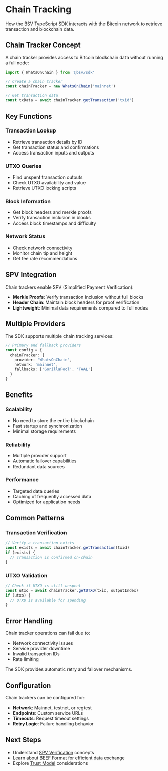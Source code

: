 # Chain Tracking

How the BSV TypeScript SDK interacts with the Bitcoin network to retrieve transaction and blockchain data.

## Chain Tracker Concept

A chain tracker provides access to Bitcoin blockchain data without running a full node:

```typescript
import { WhatsOnChain } from '@bsv/sdk'

// Create a chain tracker
const chainTracker = new WhatsOnChain('mainnet')

// Get transaction data
const txData = await chainTracker.getTransaction('txid')
```

## Key Functions

### Transaction Lookup
- Retrieve transaction details by ID
- Get transaction status and confirmations
- Access transaction inputs and outputs

### UTXO Queries
- Find unspent transaction outputs
- Check UTXO availability and value
- Retrieve UTXO locking scripts

### Block Information
- Get block headers and merkle proofs
- Verify transaction inclusion in blocks
- Access block timestamps and difficulty

### Network Status
- Check network connectivity
- Monitor chain tip and height
- Get fee rate recommendations

## SPV Integration

Chain trackers enable SPV (Simplified Payment Verification):
- **Merkle Proofs**: Verify transaction inclusion without full blocks
- **Header Chain**: Maintain block headers for proof verification
- **Lightweight**: Minimal data requirements compared to full nodes

## Multiple Providers

The SDK supports multiple chain tracking services:

```typescript
// Primary and fallback providers
const config = {
  chainTracker: {
    provider: 'WhatsOnChain',
    network: 'mainnet',
    fallbacks: ['GorillaPool', 'TAAL']
  }
}
```

## Benefits

### Scalability
- No need to store the entire blockchain
- Fast startup and synchronization
- Minimal storage requirements

### Reliability
- Multiple provider support
- Automatic failover capabilities
- Redundant data sources

### Performance
- Targeted data queries
- Caching of frequently accessed data
- Optimized for application needs

## Common Patterns

### Transaction Verification
```typescript
// Verify a transaction exists
const exists = await chainTracker.getTransaction(txid)
if (exists) {
  // Transaction is confirmed on-chain
}
```

### UTXO Validation
```typescript
// Check if UTXO is still unspent
const utxo = await chainTracker.getUTXO(txid, outputIndex)
if (utxo) {
  // UTXO is available for spending
}
```

## Error Handling

Chain tracker operations can fail due to:
- Network connectivity issues
- Service provider downtime
- Invalid transaction IDs
- Rate limiting

The SDK provides automatic retry and failover mechanisms.

## Configuration

Chain trackers can be configured for:
- **Network**: Mainnet, testnet, or regtest
- **Endpoints**: Custom service URLs
- **Timeouts**: Request timeout settings
- **Retry Logic**: Failure handling behavior

## Next Steps

- Understand [SPV Verification](./spv-verification.md) concepts
- Learn about [BEEF Format](./beef.md) for efficient data exchange
- Explore [Trust Model](./trust-model.md) considerations
